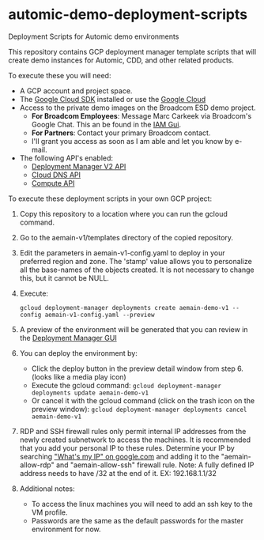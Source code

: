 # automic-demo-deployment-scripts
Deployment Scripts for Automic demo environments

This repository contains GCP deployment manager template scripts that will create demo instances for Automic, CDD, and other related products.

To execute these you will need:
+ A GCP account and project space.
+ The [Google Cloud SDK](https://cloud.google.com/sdk/docs/) installed or use the [Google Cloud ](https://cloud.google.com/shell/docs/)
+ Access to the private demo images on the Broadcom ESD demo project.
  - **For Broadcom Employees**: Message Marc Carkeek via Broadcom's Google Chat. This an be found in the [IAM Gui](https://console.cloud.google.com/iam-admin/iam).
  - **For Partners**: Contact your primary Broadcom contact.
  - I'll grant you access as soon as I am able and let you know by e-mail.
+ The following API's enabled:
  - [Deployment Manager V2 API](https://console.cloud.google.com/apis/library/deploymentmanager.googleapis.com?q=deploy)
  - [Cloud DNS API](https://console.cloud.google.com/apis/library/dns.googleapis.com?q=cloud%20dns)
  - [Compute API](https://console.cloud.google.com/apis/library/compute.googleapis.com?q=compute)

To execute these deployment scripts in your own GCP project:
1. Copy this repository to a location where you can run the gcloud command.
2. Go to the aemain-v1/templates directory of the copied repository.
3. Edit the parameters in aemain-v1-config.yaml to deploy in your preferred region and zone. The 'stamp' value allows you to personalize all the base-names of the objects created. It is not necessary to change this, but it cannot be NULL.
4. Execute:

   `gcloud deployment-manager deployments create aemain-demo-v1 --config aemain-v1-config.yaml --preview`

5. A preview of the environment will be generated that you can review in the [Deployment Manager GUI](https://console.cloud.google.com/dm/deployments)
6. You can deploy the environment by:
   - Click the deploy button in the preview detail window from step 6. (looks like a media play icon)
   - Execute the gcloud command:
     `gcloud deployment-manager deployments update aemain-demo-v1`
   - Or cancel it with the gcloud command (click on the trash icon on the preview window):
     `gcloud deployment-manager deployments cancel aemain-demo-v1`
7. RDP and SSH firewall rules only permit internal IP addresses from the newly created subnetwork to access the machines. It is recommended that you add your personal IP to these rules. Determine your IP by searching ["What's my IP" on google.com](https://www.google.com/search?q=whats+my+ip+address) and adding it to the "aemain-allow-rdp" and "aemain-allow-ssh" firewall rule. Note: A fully defined IP address needs to have /32 at the end of it. EX: 192.168.1.1/32
8. Additional notes:
   - To access the linux machines you will need to add an ssh key to the VM profile.
   - Passwords are the same as the default passwords for the master environment for now.
